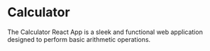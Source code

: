 # Calculator
The Calculator React App is a sleek and functional web application designed to perform basic arithmetic operations.
